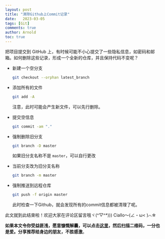 ```yaml
---
layout: post
title: "清除Github上Commit记录"
date:   2023-03-05
tags: [Git]
comments: true
author: Arnold
toc: true
---
```


把项目提交到 GitHub 上，有时候可能不小心提交了一些隐私信息，如密码和邮箱。如何删除这些记录，形成一个全新的仓库，并且保持代码不变呢？

<!-- more -->

* 新建一个空分支

  ``` bash
  git checkout --orphan latest_branch
  ```

* 添加所有的文件

  ```bash
  git add -A
  ```

  注意，此时可能会产生新文件，可以先行删除。

* 提交空信息

  ```bash
  git commit -am "."
  ```

* 强制删除旧分支

  ```bash
  git branch -D master
  ```

  如果旧分支名称不是 `master`，可以自行更改

* 当前分支改为旧分支名称

  ```bash
  git branch -m master
  ```

* 强制推送到远程仓库

  ```bash
  git push -f origin master
  ```

  此时检查一下Github，就会发现所有的commit信息都被清理了呢。
  
  

此文就到此结束啦！欢迎大家在评论区留言哦ヾ(^▽^*)))
Ciallo～(∠・ω< )⌒☆

**如果本文令你受益匪浅，愿意慷慨解囊，可以点击[这里](https://dotponder.github.io/likes/)，然后扫描二维码，一分也是爱。分享推荐给身边的朋友，不胜感激**。